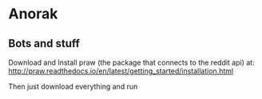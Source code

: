 # Anorak
Bots and stuff
----------------
Download and Install praw (the package that connects to the reddit api) at:
http://praw.readthedocs.io/en/latest/getting_started/installation.html 

Then just download everything and run

